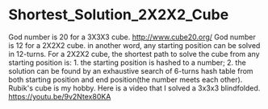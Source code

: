# Shortest_Solution_2X2X2_Cube
God number is 20 for a 3X3X3 cube. http://www.cube20.org/ God number is 12 for a 2X2X2 cube. in another word, any starting position can be solved in 12-turns. For a 2X2X2 cube, the shortest path to solve the cube from any starting position is: 1. the starting position is hashed to a number; 2. the solution can be found by an exhaustive search of 6-turns hash table from both starting position and end position(the number meets each other). Rubik's cube is my hobby. Here is a video that I solved a 3x3x3 blindfolded. https://youtu.be/9v2Ntex80KA

